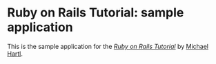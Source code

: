 # Ruby on Rails Tutorial: sample application

This is the sample application for the [*Ruby on Rails Tutorial*](http://railstutorial.org/) by [Michael Hartl](http://michaelhartl.com/).

